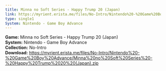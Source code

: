 ```yaml
---
title: Minna no Soft Series - Happy Trump 20 (Japan)
link: https://myrient.erista.me/files/No-Intro/Nintendo%20-%20Game%20Boy%20Advance/Minna%20no%20Soft%20Series%20-%20Happy%20Trump%2020%20(Japan).zip
type: single1
System: Nintendo - Game Boy Advance
---
```

<b>Game:</b> Minna no Soft Series - Happy Trump 20 (Japan)<br>
<b>System:</b> Nintendo - Game Boy Advance<br>
<b>Collection:</b> No-Intro<br>
<b>Download:</b> https://myrient.erista.me/files/No-Intro/Nintendo%20-%20Game%20Boy%20Advance/Minna%20no%20Soft%20Series%20-%20Happy%20Trump%2020%20(Japan).zip